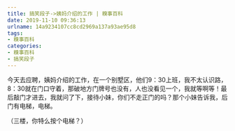 ```yaml
---
title: 搞笑段子->姨妈介绍的工作 | 糗事百科
date: 2019-11-10 09:36:13
urlname: 14a9234107cc8cd2969a137a93ae95d8
tags: 
- 糗事百科
categories:
- 糗事百科
- 搞笑段子
---
```

今天去应聘，姨妈介绍的工作，在一个别墅区，他们9：30上班，我不太认识路，8：30就在门口守着，那破地方门牌号也没有，人也没看见一个，我就等啊等！最后敲门才进去，我就问了下，接待小妹，你们不走正门的吗？那个小妹告诉我，后门有电梯，电梯。

（三楼，你特么按个电梯？）



